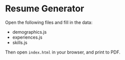 # Resume Generator

Open the following files and fill in the data:
- demographics.js
- experiences.js
- skills.js

Then open `index.html` in your browser, and print to PDF.
